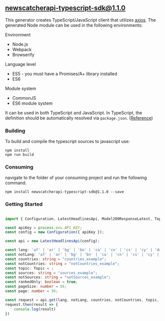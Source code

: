 ## newscatcherapi-typescript-sdk@1.1.0

This generator creates TypeScript/JavaScript client that utilizes [axios](https://github.com/axios/axios). The generated Node module can be used in the following environments:

Environment
* Node.js
* Webpack
* Browserify

Language level
* ES5 - you must have a Promises/A+ library installed
* ES6

Module system
* CommonJS
* ES6 module system

It can be used in both TypeScript and JavaScript. In TypeScript, the definition should be automatically resolved via `package.json`. ([Reference](http://www.typescriptlang.org/docs/handbook/typings-for-npm-packages.html))

### Building

To build and compile the typescript sources to javascript use:
```
npm install
npm run build
```

### Consuming

navigate to the folder of your consuming project and run the following command.

```
npm install newscatcherapi-typescript-sdk@1.1.0 --save
```

### Getting Started

```typescript

import { Configuration, LatestHeadlinesApi, Model200ResponseLatest, Topic, ErrorResponse } from "newscatcherapi-typescript-sdk";

const apiKey = process.env.API_KEY;
const config = new Configuration({ apiKey });

const api = new LatestHeadlinesApi(config);

const lang: 'af' | 'ar' | 'bg' | 'bn' | 'ca' | 'cn' | 'cs' | 'cy' | 'da' | 'de' | 'el' | 'en' | 'es' | 'et' | 'fa' | 'fi' | 'fr' | 'gu' | 'he' | 'hi' | 'hr' | 'hu' | 'id' | 'it' | 'ja' | 'kn' | 'ko' | 'lt' | 'lv' | 'mk' | 'ml' | 'mr' | 'ne' | 'nl' | 'false' | 'pa' | 'pl' | 'pt' | 'ro' | 'ru' | 'sk' | 'sl' | 'so' | 'sq' | 'sv' | 'sw' | 'ta' | 'te' | 'th' | 'tl' | 'tr' | 'tw' | 'uk' | 'ur' | 'vi' = "en";
const notLang: 'af' | 'ar' | 'bg' | 'bn' | 'ca' | 'cn' | 'cs' | 'cy' | 'da' | 'de' | 'el' | 'en' | 'es' | 'et' | 'fa' | 'fi' | 'fr' | 'gu' | 'he' | 'hi' | 'hr' | 'hu' | 'id' | 'it' | 'ja' | 'kn' | 'ko' | 'lt' | 'lv' | 'mk' | 'ml' | 'mr' | 'ne' | 'nl' | 'false' | 'pa' | 'pl' | 'pt' | 'ro' | 'ru' | 'sk' | 'sl' | 'so' | 'sq' | 'sv' | 'sw' | 'ta' | 'te' | 'th' | 'tl' | 'tr' | 'tw' | 'uk' | 'ur' | 'vi' = "notLang_example";
const countries: string = "countries_example";
const notCountries: string = "notCountries_example";
const topic: Topic = ;
const sources: string = "sources_example";
const notSources: string = "notSources_example";
const rankedOnly: boolean = true;
const pageSize: number = 56;
const page: number = 56;

const request = api.get(lang, notLang, countries, notCountries, topic, sources, notSources, rankedOnly, pageSize, page);
request.then(result => {
    console.log(result)
})

```
